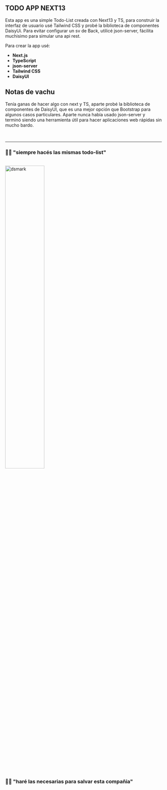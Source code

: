 ## TODO APP NEXT13 

Esta app es una simple Todo-List creada con Next13 y TS, para construir la interfaz de usuario usé Tailwind CSS y probé la biblioteca de componentes DaisyUi. Para evitar configurar un sv de Back, utilicé json-server, fácilita muchisimo para simular una api rest.

Para crear la app usé:

- **Next.js**
- **TypeScript**
- **json-server**
- **Tailwind CSS**
- **DaisyUI**


## Notas de vachu

Tenía ganas de hacer algo con next y TS, aparte probé la biblioteca de componentes de DaisyUI, que es una mejor opción que Bootstrap para algunos casos particulares. Aparte nunca había usado json-server y terminó siendo una herramienta útil para hacer aplicaciones web rápidas sin mucho bardo. 

<br>
<hr>

### 🙍‍♂️ "siempre hacés las mismas todo-list"
<br>
<img alt="dsmark" height="50%" width="50%" src="https://i.imgflip.com/2nhj2k.jpg">

### 👨‍💻 "haré las necesarias para salvar esta compañia"
